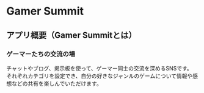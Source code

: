 # Gamer Summit

## アプリ概要（Gamer Summitとは）

### ゲーマーたちの交流の場
チャットやブログ、掲示板を使って、ゲーマー同士の交流を深めるSNSです。
それぞれカテゴリを設定でき、自分の好きなジャンルのゲームについて情報や感想などの共有を楽しんでいただけます。
